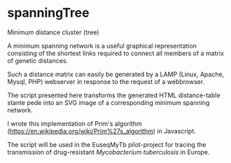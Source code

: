 # spanningTree
Minimum distance cluster (tree)

A minimum spanning network is a useful graphical representation consisting of the shortest links required to connect all members of a matrix of genetic distances.

Such a distance matrix can easily be generated by a LAMP (Linux, Apache, Mysql, PHP) webserver in response to the request of a webbrowser.

The script presented here transforms the generated HTML distance-table stante pede into an SVG image of a corresponding minimum spanning network.

I wrote this implementation of Prim's algorithm (https://en.wikipedia.org/wiki/Prim%27s_algorithm) in Javascript.

The script will be used in the EuseqMyTb pilot-project for tracing the transmission of drug-resistant *Mycobacterium tuberculosis* in Europe.
